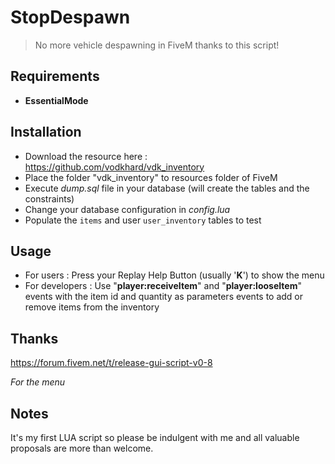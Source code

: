 # StopDespawn

> No more vehicle despawning in FiveM thanks to this script!

## Requirements

- **EssentialMode**

## Installation

- Download the resource here : https://github.com/vodkhard/vdk_inventory 
- Place the folder "vdk_inventory" to resources folder of FiveM
- Execute _dump.sql_ file in your database (will create the tables and the constraints)
- Change your database configuration in _config.lua_
- Populate the `items` and user `user_inventory` tables to test

## Usage

- For users : Press your Replay Help Button (usually '**K**') to show the menu
- For developers : Use "**player:receiveItem**" and "**player:looseItem**" events with the item id and quantity as parameters events to add or remove items from the inventory

## Thanks

https://forum.fivem.net/t/release-gui-script-v0-8

_For the menu_

## Notes

It's my first LUA script so please be indulgent with me and all valuable proposals are more than welcome.
